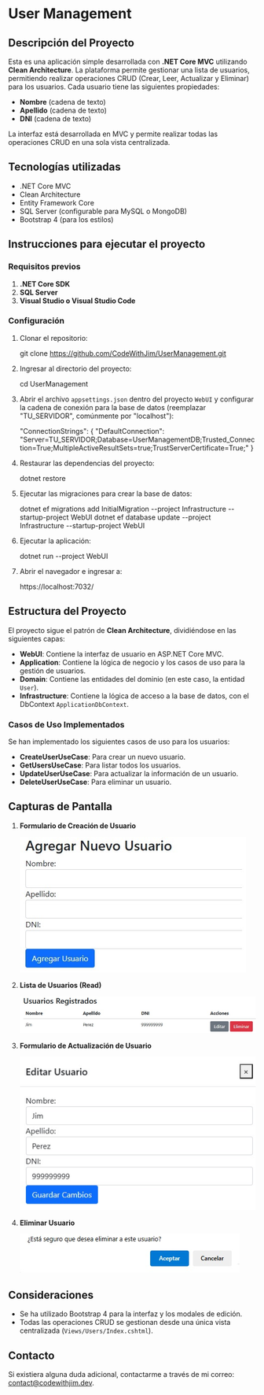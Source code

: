# User Management

## Descripción del Proyecto

Esta es una aplicación simple desarrollada con **.NET Core MVC** utilizando **Clean Architecture**. La plataforma permite gestionar una lista de usuarios, permitiendo realizar operaciones CRUD (Crear, Leer, Actualizar y Eliminar) para los usuarios. Cada usuario tiene las siguientes propiedades:

- **Nombre** (cadena de texto)
- **Apellido** (cadena de texto)
- **DNI** (cadena de texto)

La interfaz está desarrollada en MVC y permite realizar todas las operaciones CRUD en una sola vista centralizada.

## Tecnologías utilizadas

- .NET Core MVC
- Clean Architecture
- Entity Framework Core
- SQL Server (configurable para MySQL o MongoDB)
- Bootstrap 4 (para los estilos)

## Instrucciones para ejecutar el proyecto

### Requisitos previos

1. **.NET Core SDK**
2. **SQL Server**
3. **Visual Studio o Visual Studio Code**

### Configuración

1. Clonar el repositorio:

   git clone https://github.com/CodeWithJim/UserManagement.git

2. Ingresar al directorio del proyecto:

   cd UserManagement

3. Abrir el archivo `appsettings.json` dentro del proyecto `WebUI` y configurar la cadena de conexión para la base de datos (reemplazar "TU_SERVIDOR", comúnmente por "localhost"):

    "ConnectionStrings": {
        "DefaultConnection": "Server=TU_SERVIDOR;Database=UserManagementDB;Trusted_Connection=True;MultipleActiveResultSets=true;TrustServerCertificate=True;"
    }

4. Restaurar las dependencias del proyecto:

    dotnet restore

5. Ejecutar las migraciones para crear la base de datos:

    dotnet ef migrations add InitialMigration --project Infrastructure --startup-project WebUI
    dotnet ef database update --project Infrastructure --startup-project WebUI

6. Ejecutar la aplicación:

    dotnet run --project WebUI

7. Abrir el navegador e ingresar a:

    https://localhost:7032/

## Estructura del Proyecto

El proyecto sigue el patrón de **Clean Architecture**, dividiéndose en las siguientes capas:

- **WebUI**: Contiene la interfaz de usuario en ASP.NET Core MVC.
- **Application**: Contiene la lógica de negocio y los casos de uso para la gestión de usuarios.
- **Domain**: Contiene las entidades del dominio (en este caso, la entidad `User`).
- **Infrastructure**: Contiene la lógica de acceso a la base de datos, con el DbContext `ApplicationDbContext`.

### Casos de Uso Implementados

Se han implementado los siguientes casos de uso para los usuarios:

- **CreateUserUseCase**: Para crear un nuevo usuario.
- **GetUsersUseCase**: Para listar todos los usuarios.
- **UpdateUserUseCase**: Para actualizar la información de un usuario.
- **DeleteUserUseCase**: Para eliminar un usuario.

## Capturas de Pantalla

1. **Formulario de Creación de Usuario**

   ![Crear Usuario](./screenshots/create-user.jpg)

2. **Lista de Usuarios (Read)**

   ![Leer Usuarios](./screenshots/read-users.jpg)

3. **Formulario de Actualización de Usuario**

   ![Actualizar Usuario](./screenshots/update-user.jpg)

4. **Eliminar Usuario**

   ![Eliminar Usuario](./screenshots/delete-user.jpg)


## Consideraciones

- Se ha utilizado Bootstrap 4 para la interfaz y los modales de edición.
- Todas las operaciones CRUD se gestionan desde una única vista centralizada (`Views/Users/Index.cshtml`).

## Contacto

Si existiera alguna duda adicional, contactarme a través de mi correo: [contact@codewithjim.dev](mailto:contact@codewithjim.dev).
